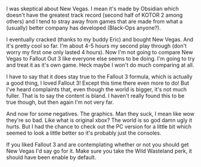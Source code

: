 

I was skeptical about New Vegas. I mean it's made by Obsidian which doesn't have the greatest track record (second half of KOTOR 2 among others) and I tend to stray away from games that are made from what a (usually) better company has developed (Black-Ops anyone?).



I eventually cracked (thanks to my buddy Eric) and bought New Vegas. And it's pretty cool so far. I'm about 4-5 hours my second play through (don't worry my first one only lasted 4 hours). Now I'm not going to compare New Vegas to Fallout Out 3 like everyone else seems to be doing. I'm going to try and treat it as it's own game. Heck maybe I won't do much comparing at all.



I have to say that it does stay true to the Fallout 3 formula, which is actually a good thing, I loved Fallout 3! Except this time there even more to do! But I've heard complaints that, even though the world is bigger, it's not much fuller. That is to say the content is bland. I haven't really found this to be true though, but then again I'm not very far.



And now for some negatives. The graphics. Man they suck, I mean like wow they're so bad. Like what is original xbox? The world is so god damn ugly it hurts. But I had the chance to check out the PC version for a little bit which seemed to look a little better so it's probably just the consoles.



If you liked Fallout 3 and are contemplating whether or not you should get New Vegas I'd say go for it. Make sure you take the Wild Wasteland perk, it should have been enable by default.





